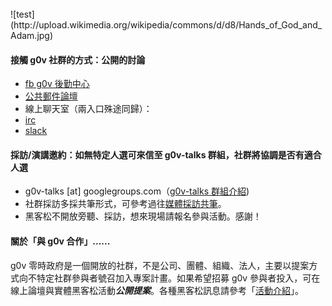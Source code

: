 <br>
![test](http://upload.wikimedia.org/wikipedia/commons/d/d8/Hands_of_God_and_Adam.jpg)

#### 接觸 g0v 社群的方式：公開的討論
* [fb g0v 後勤中心](https://www.facebook.com/groups/g0v.general/)
* [公共郵件論壇](https://groups.google.com/forum/?fromgroups#!forum/g0v-general)
* 線上聊天室（兩入口殊途同歸）：
 * [irc](http://hack.g0v.tw/irc)
 * [slack](http://join.g0v.tw)

#### 採訪/演講邀約：如無特定人選可來信至 g0v-talks 群組，社群將協調是否有適合人選
* g0v-talks [at] googlegroups.com（[g0v-talks 群組介紹](https://g0v.hackpad.tw/g0v-Media-Policy--Rbpc5FiUyA5#:h=什麼是-g0v-talks-小組))
* 社群採訪多採共筆形式，可參考過往[媒體採訪共筆](https://g0v.hackmd.io/@jothon/g0vinterview)。
* 黑客松不開放旁聽、採訪，想來現場請報名參與活動。感謝！

#### 關於「與 g0v 合作」......

g0v 零時政府是一個開放的社群，不是公司、團體、組織、法人，主要以提案方式向不特定社群參與者號召加入專案計畫。如果希望招募 g0v 參與者投入，可在線上論壇與實體黑客松活動***公開提案***。各種黑客松訊息請參考「[活動介紹](http://g0v.tw/actinfo.html)」。
